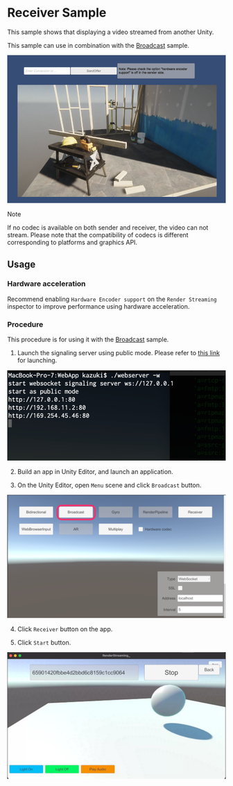 # Receiver Sample

This sample shows that displaying a video streamed from another Unity.

This sample can use in combination with the [Broadcast](sample-broadcast.md) sample.

![ReceiveVideo Sample](images/renderstreaming_receivevideosample.png)

> [!NOTE]
> If no codec is available on both sender and receiver, the video can not stream. Please note that the compatibility of codecs is different corresponding to platforms and graphics API.

## Usage

### Hardware acceleration 

Recommend enabling `Hardware Encoder support` on the `Render Streaming` inspector to improve performance using hardware acceleration.

### Procedure

This procedure is for using it with the [Broadcast](sample-broadcast.md) sample.

1) Launch the signaling server using public mode. Please refer to [this link](webapp.md) for launching.

![Launch web server](images/launch_webserver_public_mode.png)

2) Build an app in Unity Editor, and launch an application.

3) On the Unity Editor, open `Menu` scene and click `Broadcast` button.

![Open Broadcast scene](images/open_broadcast_scene.png)

4) Click `Receiver` button on the app.

6) Click `Start` button.

![Play receiver scene](images/play_sample_receiver.png)

